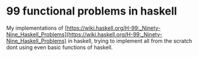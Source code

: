 # 99 functional problems in haskell

My implementations of [https://wiki.haskell.org/H-99:_Ninety-Nine_Haskell_Problems](https://wiki.haskell.org/H-99:_Ninety-Nine_Haskell_Problems) in haskell, trying to implement all from the scratch
dont using even basic functions of haskell.
